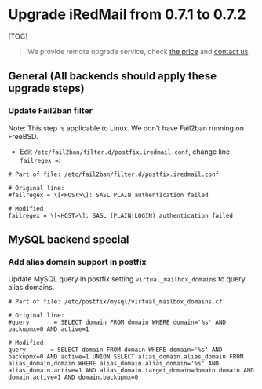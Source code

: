 # Upgrade iRedMail from 0.7.1 to 0.7.2

[TOC]

> We provide remote upgrade service, check [the price](../support.html) and [contact us](../contact.html).

## General (All backends should apply these upgrade steps)

### Update Fail2ban filter

Note: This step is applicable to Linux. We don't have Fail2ban running on FreeBSD.

* Edit `/etc/fail2ban/filter.d/postfix.iredmail.conf`, change line `failregex =`:

```
# Part of file: /etc/fail2ban/filter.d/postfix.iredmail.conf

# Original line:
#failregex = \[<HOST>\]: SASL PLAIN authentication failed

# Modified
failregex = \[<HOST>\]: SASL (PLAIN|LOGIN) authentication failed
```

## MySQL backend special

### Add alias domain support in postfix

Update MySQL query in postfix setting `virtual_mailbox_domains` to query alias
domains.

```
# Part of file: /etc/postfix/mysql/virtual_mailbox_domains.cf

# Original line:
#query       = SELECT domain FROM domain WHERE domain='%s' AND backupmx=0 AND active=1

# Modified:
query       = SELECT domain FROM domain WHERE domain='%s' AND backupmx=0 AND active=1 UNION SELECT alias_domain.alias_domain FROM alias_domain,domain WHERE alias_domain.alias_domain='%s' AND alias_domain.active=1 AND alias_domain.target_domain=domain.domain AND domain.active=1 AND domain.backupmx=0
```
